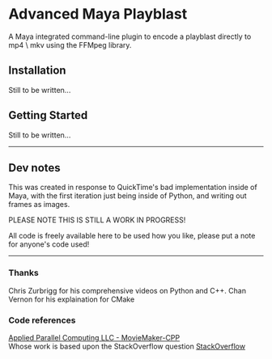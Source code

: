 # Advanced Maya Playblast
A Maya integrated command-line plugin to encode a playblast directly to mp4 \ mkv using the FFMpeg library.

## Installation
Still to be written...

## Getting Started
Still to be written...

___

## Dev notes
This was created in response to QuickTime's bad implementation inside of Maya, with the first iteration just being inside of Python, and writing out frames as images.

PLEASE NOTE THIS IS STILL A WORK IN PROGRESS!

All code is freely available here to be used how you like, please put a note for anyone's code used!

___

### Thanks
Chris Zurbrigg for his comprehensive videos on Python and C++.
Chan Vernon for his explaination for CMake

### Code references
[Applied Parallel Computing LLC - MovieMaker-CPP](https://github.com/apc-llc/moviemaker-cpp) <br />
Whose work is based upon the StackOverflow question [StackOverflow](https://stackoverflow.com/questions/34511312/how-to-encode-a-video-from-several-images-generated-in-a-c-program-without-wri)
